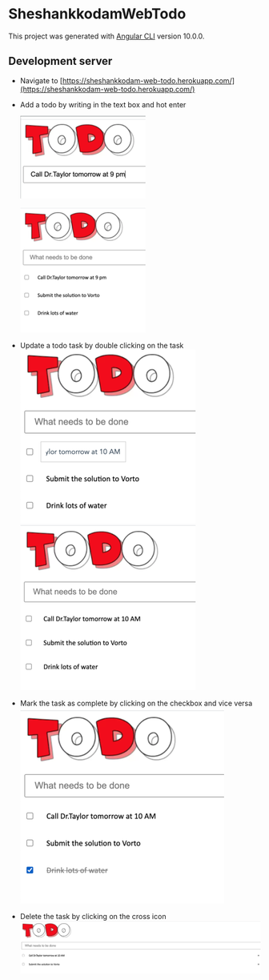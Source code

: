 # SheshankkodamWebTodo

This project was generated with [Angular CLI](https://github.com/angular/angular-cli) version 10.0.0.

## Development server
* Navigate to [https://sheshankkodam-web-todo.herokuapp.com/](https://sheshankkodam-web-todo.herokuapp.com/)
* Add a todo by writing in the text box and hot enter 

  ![Alt text](./images/addTodo1.png "Title")
  
  ![Alt text](./images/addedTodo.png "Title")
  
* Update a todo task by double clicking on the task  
  ![Alt text](./images/updateTodo.png "Title")
  ![Alt text](./images/updatedTodo.png "Title")
  
* Mark the task as complete by clicking on the checkbox and vice versa
  ![Alt text](./images/completedTodo.png "Title")
  
* Delete the task by clicking on the cross icon 
  ![Alt text](./images/deletedTodo.png "Title")


